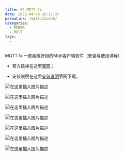 ```yaml
---
title: 04.MQTT fx
date: 2022-04-08 10:17:37
permalink: /mqtt/13ced6/
categories:
  - 物联网
  - MQTT
tags:
  - 
---
```


MQTT.fx 一款超级好用的Mqtt客户端软件（安装与使用详解）

- 官方链接在这里[官网](http://mqttfx.jensd.de/index.php/download)；

- 安装说明在这里[安装说明](https://blog.csdn.net/Mculover666/article/details/103799033?ops_request_misc=%7B%22request%5Fid%22%3A%22159463241519725219906526%22%2C%22scm%22%3A%2220140713.130102334..%22%7D&request_id=159463241519725219906526&biz_id=0&utm_medium=distribute.pc_search_result.none-task-blog-2~all~first_rank_ecpm_v3~pc_rank_v3-1-103799033.pc_ecpm_v3_pc_rank_v3&utm_term=mqtt.fx的安装和使用)官网下载。

![在这里插入图片描述](https://img-blog.csdnimg.cn/20200713173136628.png?x-oss-process=image/watermark,type_ZmFuZ3poZW5naGVpdGk,shadow_10,text_aHR0cHM6Ly9ibG9nLmNzZG4ubmV0L3FxXzQ2MTg3NTk0,size_16,color_FFFFFF,t_70)

![在这里插入图片描述](https://img-blog.csdnimg.cn/20200713173157375.png?x-oss-process=image/watermark,type_ZmFuZ3poZW5naGVpdGk,shadow_10,text_aHR0cHM6Ly9ibG9nLmNzZG4ubmV0L3FxXzQ2MTg3NTk0,size_16,color_FFFFFF,t_70)

![在这里插入图片描述](https://img-blog.csdnimg.cn/20200713173157354.png?x-oss-process=image/watermark,type_ZmFuZ3poZW5naGVpdGk,shadow_10,text_aHR0cHM6Ly9ibG9nLmNzZG4ubmV0L3FxXzQ2MTg3NTk0,size_16,color_FFFFFF,t_70)

![在这里插入图片描述](https://img-blog.csdnimg.cn/20200713173157351.png?x-oss-process=image/watermark,type_ZmFuZ3poZW5naGVpdGk,shadow_10,text_aHR0cHM6Ly9ibG9nLmNzZG4ubmV0L3FxXzQ2MTg3NTk0,size_16,color_FFFFFF,t_70)

![在这里插入图片描述](https://img-blog.csdnimg.cn/20200713173157186.png?x-oss-process=image/watermark,type_ZmFuZ3poZW5naGVpdGk,shadow_10,text_aHR0cHM6Ly9ibG9nLmNzZG4ubmV0L3FxXzQ2MTg3NTk0,size_16,color_FFFFFF,t_70)

![在这里插入图片描述](https://img-blog.csdnimg.cn/20200713173157173.png?x-oss-process=image/watermark,type_ZmFuZ3poZW5naGVpdGk,shadow_10,text_aHR0cHM6Ly9ibG9nLmNzZG4ubmV0L3FxXzQ2MTg3NTk0,size_16,color_FFFFFF,t_70)

![在这里插入图片描述](https://img-blog.csdnimg.cn/202007131731577.png?x-oss-process=image/watermark,type_ZmFuZ3poZW5naGVpdGk,shadow_10,text_aHR0cHM6Ly9ibG9nLmNzZG4ubmV0L3FxXzQ2MTg3NTk0,size_16,color_FFFFFF,t_70)

